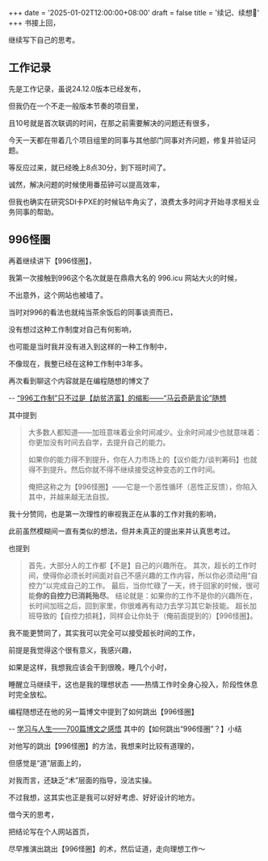 +++
date = '2025-01-02T12:00:00+08:00'
draft = false
title = '续记、续想🤔️'
+++
书接上回，

继续写下自己的思考。

## 工作记录

先是工作记录，虽说24.12.0版本已经发布，

但我仍在一个不走一般版本节奏的项目里，

且10号就是首次联调的时间，在那之前需要解决的问题还有很多，

今天一天都在带着几个项目组里的同事与其他部门同事对齐问题，修复并验证问题。

等反应过来，就已经晚上8点30分，到下班时间了。

诚然，解决问题的时候使用番茄钟可以提高效率，

但我也确实在研究SDI卡PXE的时候钻牛角尖了，浪费太多时间才开始寻求相关业务同事的帮助。

## 996怪圈

再着继续讲下【996怪圈】，

我第一次接触到996这个名次就是在鼎鼎大名的 996.icu 网站大火的时候，

不出意外，这个网站也被墙了。

当时对996的看法也就纯当茶余饭后的同事谈资而已，

没有想过这种工作制度对自己有何影响，

也可能是当时我并没有进入到这样的一种工作制中，

不像现在，我整已经在这种工作制中3年多。

再次看到聊这个内容就是在编程随想的博文了

-- [“996工作制”只不过是【劫贫济富】的缩影——“马云奇葩言论”随想](https://program-think.blogspot.com/2019/04/996-Working-Hour-System.html)

其中提到

> 大多数人都知道——加班意味着业余时间减少。业余时间减少也就意味着：你更加没有时间去自学，去提升自己的能力。
>
> 如果你的能力得不到提升，你在人力市场上的【议价能力/谈判筹码】也就得不到提升。然后你就不得不继续接受这种变态的工作时间。
>
> 俺把这称之为【996怪圈】——它是一个恶性循环（恶性正反馈），你陷入其中，并越来越无法自拔。

我十分赞同，也是第一次理性的审视我正在从事的工作对我的影响，

此前虽然模糊间一直有类似的想法，但并未真正的提出来并认真思考过。

也提到

> 首先，大部分人的工作都【不是】自己的兴趣所在。
> 其次，超长的工作时间，使得你必须长时间面对自己不感兴趣的工作内容，所以你必须动用“自控力”以完成自己的工作。
> 最后，当你忙碌了一天，终于回家的时候，很可能**你的自控力已消耗殆尽**。
> 结论就是：如果你的工作不是你的兴趣所在，长时间加班之后，回到家里，你很难再有动力去学习其它新技能。
> 超长加班导致的【自控力损耗】，同样会让你处于（俺前面提到的）【996怪圈】。

我不能更赞同了，其实我可以完全可以接受超长时间的工作，

前提是我觉得这个很有意义，我感兴趣，

如果是这样，我想我应该会干到很晚，睡几个小时，

睡醒立马继续干，这也是我的理想状态 ——热情工作时全身心投入，阶段性休息时完全放松。

编程随想还在他的另一篇博文中提到了如何跳出【996怪圈】

-- [学习与人生——700篇博文之感悟](https://program-think.blogspot.com/2020/12/Study-and-Life.html) 其中的【如何跳出“996怪圈”？】小结

对他写的跳出【996怪圈】的方法，我想来时比较有道理的，

但感觉是“道”层面上的，

对我而言，还缺乏“术”层面的指导，没法实操。

不过我想，这其实也正是我可以好好考虑、好好设计的地方。

借今天的思考，

把结论写在个人网站首页，

尽早推演出跳出【996怪圈】的术，然后证道，走向理想工作～
